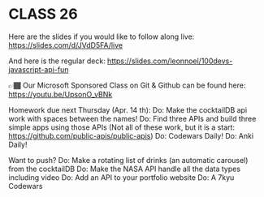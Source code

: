 # CLASS 26

Here are the slides if you would like to follow along live: https://slides.com/d/JVdD5FA/live

And here is the regular deck: https://slides.com/leonnoel/100devs-javascript-api-fun

👉🏾 Our Microsoft Sponsored Class on Git & Github can be found here: https://youtu.be/UpsonO_vBNk

Homework due next Thursday (Apr. 14 th):
Do: Make the cocktailDB api work with spaces between the names!
Do: Find three APIs and build three simple apps using those APIs (Not all of these work, but it is a start: https://github.com/public-apis/public-apis)
Do: Codewars Daily!
Do: Anki Daily!

Want to push?
Do: Make a rotating list of drinks (an automatic carousel) from the cocktailDB
Do: Make the NASA API handle all the data types including video
Do: Add an API to your portfolio website
Do: A 7kyu Codewars
